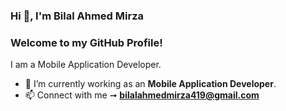 ### Hi 👋, I'm Bilal Ahmed Mirza
### Welcome to my GitHub Profile!

I am a Mobile Application Developer.

- 🌱 I’m currently working as an **Mobile Application Developer**.
- 📫 Connect with me ➞ **bilalahmedmirza419@gmail.com**
